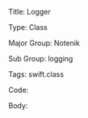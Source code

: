 Title:  Logger

Type:   Class

Major Group: Notenik

Sub Group:   logging

Tags:   swift.class

Code:



Body:


